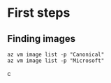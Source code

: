 # First steps

## Finding images
```
az vm image list -p "Canonical"
az vm image list -p "Microsoft"
```
c